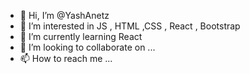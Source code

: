 - 👋 Hi, I’m @YashAnetz
- 👀 I’m interested in JS , HTML ,CSS , React , Bootstrap
- 🌱 I’m currently learning React
- 💞️ I’m looking to collaborate on ...
- 📫 How to reach me ...

<!---
YashAnetz/YashAnetz is a ✨ special ✨ repository because its `README.md` (this file) appears on your GitHub profile.
You can click the Preview link to take a look at your changes.
--->
